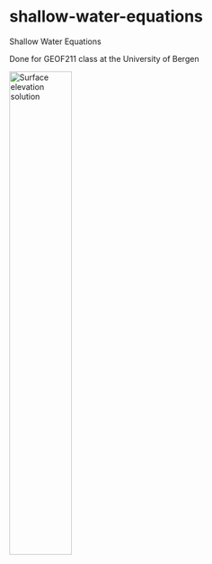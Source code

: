 # shallow-water-equations
Shallow Water Equations

Done for GEOF211 class at the University of Bergen

<img src="swe.gif" alt="Surface elevation solution" width="47%"></a>

